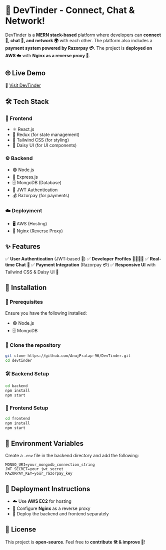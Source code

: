 # 🚀 DevTinder - Connect, Chat & Network!

DevTinder is a **MERN stack-based** platform where developers can **connect 🤝, chat 💬, and network 🌍** with each other. The platform also includes a **payment system powered by Razorpay 💳**. The project is **deployed on AWS ☁️** with **Nginx as a reverse proxy 🔀**.

## 🌐 Live Demo
🔗 [Visit DevTinder](https://devs-tinder.site)

## 🛠️ Tech Stack

### 🎨 Frontend
- ⚛️ React.js
- 🔄 Redux (for state management)
- 🎨 Tailwind CSS (for styling)
- 🌟 Daisy UI (for UI components)

### ⚙️ Backend
- 🟢 Node.js
- 🚀 Express.js
- 🗄️ MongoDB (Database)
- 🔐 JWT Authentication
- 💰 Razorpay (for payments)

### ☁️ Deployment
- 🖥️ AWS (Hosting)
- 🔀 Nginx (Reverse Proxy)

## ✨ Features
✅ **User Authentication** (JWT-based 🔐)
✅ **Developer Profiles** 👨‍💻👩‍💻
✅ **Real-time Chat** 💬
✅ **Payment Integration** (Razorpay 💳)
✅ **Responsive UI** with Tailwind CSS & Daisy UI 🎨

## 🚀 Installation

### 📌 Prerequisites
Ensure you have the following installed:
- 🟢 Node.js
- 🗄️ MongoDB

### 📂 Clone the repository
```sh
git clone https://github.com/AnujPratap-96/DevTinder.git
cd devtinder
```

### 🛠️ Backend Setup
```sh
cd backend
npm install
npm start
```

### 🎨 Frontend Setup
```sh
cd frontend
npm install
npm start
```

## 🔑 Environment Variables
Create a `.env` file in the backend directory and add the following:
```
MONGO_URI=your_mongodb_connection_string
JWT_SECRET=your_jwt_secret
RAZORPAY_KEY=your_razorpay_key
```

## 🚀 Deployment Instructions
- ☁️ Use **AWS EC2** for hosting
- 🔀 Configure **Nginx** as a reverse proxy
- 🚀 Deploy the backend and frontend separately

## 📜 License
This project is **open-source**. Feel free to **contribute 🛠️ & improve 🚀**!

